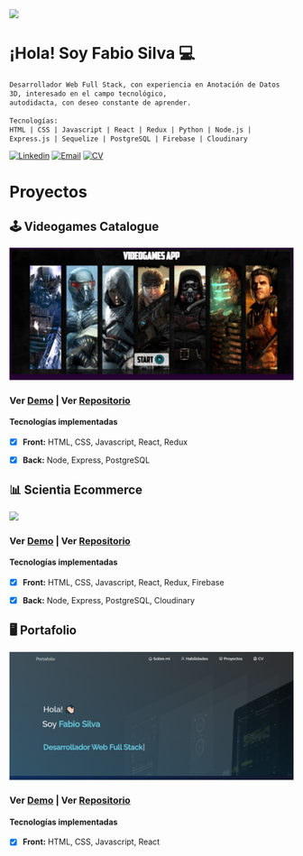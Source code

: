 <div width="1000" height="200" >
    <img src="https://cdn.pixabay.com/photo/2015/10/30/17/42/world-1014504__340.jpg" />
</div>


# ¡Hola! Soy Fabio Silva 💻
    Desarrollador Web Full Stack, con experiencia en Anotación de Datos 3D, interesado en el campo tecnológico, 
    autodidacta, con deseo constante de aprender.
    
    Tecnologías:
    HTML | CSS | Javascript | React | Redux | Python | Node.js | Express.js | Sequelize | PostgreSQL | Firebase | Cloudinary


<a href="https://www.linkedin.com/in/fabio-silva-developer/" target="_blank">![Linkedin](https://img.shields.io/badge/LinkedIn-0077B5?style=for-the-badge&logo=linkedin&logoColor=white)</a>
<a href="mailto:fabsillopez@gmail.com">![Email](https://img.shields.io/badge/Gmail-0077B5?style=for-the-badge&logo=gmail&logoColor=red)</a>
<a href="https://drive.google.com/file/d/1QsXWmxqIJOSzzkVxhzaXFK8j6jSxH_vZ/view?usp=sharing" target="_blank">![CV](https://img.shields.io/badge/CV-0077B5?style=for-the-badge&logo=cv&logoColor=white)</a>


# Proyectos

## :joystick: Videogames Catalogue

<img src="https://raw.githubusercontent.com/fabios21/PI-Videogames/master/landing.png">

### Ver [Demo](https://pi-videogames-mu.vercel.app) | Ver [Repositorio](https://github.com/fabios21/PI-Videogames)
#### Tecnologías implementadas
- [x] **Front:** HTML, CSS, Javascript, React, Redux
- [X] **Back:** Node, Express, PostgreSQL


## :bar_chart: Scientia Ecommerce

<img src="https://i.ibb.co/KxVCXvT/screenshot-front-scientia-pf-vercel-app-2021-11-05-12-29-58.png">

### Ver [Demo](https://front-scientia-pf.vercel.app) | Ver [Repositorio](https://github.com/Scientia-PF-nuevo)
#### Tecnologías implementadas
- [x] **Front:** HTML, CSS, Javascript, React, Redux, Firebase
- [X] **Back:** Node, Express, PostgreSQL, Cloudinary


## :desktop_computer: Portafolio

<img src="https://github.com/fabios21/Portafolio/blob/main/src/Assets/Projects/P3.png?raw=true">

### Ver [Demo](https://portafolio-rust-one.vercel.app) | Ver [Repositorio](https://github.com/fabios21/Portafolio)
#### Tecnologías implementadas
- [x] **Front:** HTML, CSS, Javascript, React
<!--
**fabios21/fabios21** is a ✨ _special_ ✨ repository because its `README.md` (this file) appears on your GitHub profile.

Here are some ideas to get you started:

- 🔭 I’m currently working on ...
- 🌱 I’m currently learning ...
- 👯 I’m looking to collaborate on ...
- 🤔 I’m looking for help with ...
- 💬 Ask me about ...
- 📫 How to reach me: ...
- 😄 Pronouns: ...
- ⚡ Fun fact: ...
-->
